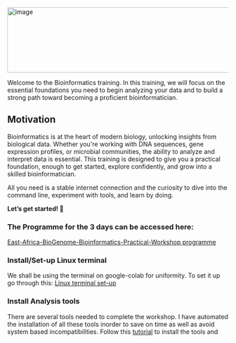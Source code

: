 <img width="867" height="149" alt="image" src="https://github.com/user-attachments/assets/43602f3f-96e9-4b0e-8ce2-5d663305f8f6" />

Welcome to the Bioinformatics training. In this training, we will focus on the essential foundations you need to begin analyzing your data and to build a strong path toward becoming a proficient bioinformatician.

## Motivation
Bioinformatics is at the heart of modern biology, unlocking insights from biological data. Whether you're working with DNA sequences, gene expression profiles, or microbial communities, the ability to analyze and interpret data is essential. This training is designed to give you a practical foundation, enough to get started, explore confidently, and grow into a skilled bioinformatician. 

All you need is a stable internet connection and the curiosity to dive into the command line, experiment with tools, and learn by doing. 

**Let’s get started! 🚀**
### The Programme for the 3 days can be accessed here:

[East-Africa-BioGenome-Bioinformatics-Practical-Workshop programme](Programme.pdf)

### Install/Set-up Linux terminal

We shall be using the terminal on google-colab for uniformity. To set it up go through this: [Linux terminal set-up](Linux.md) 

### Install Analysis tools

There are several tools needed to complete the workshop. I have automated the installation of all these tools inorder to save on time as well as avoid system based incompatibilities. Follow this [tutorial](Tools.md) to install the tools and  






